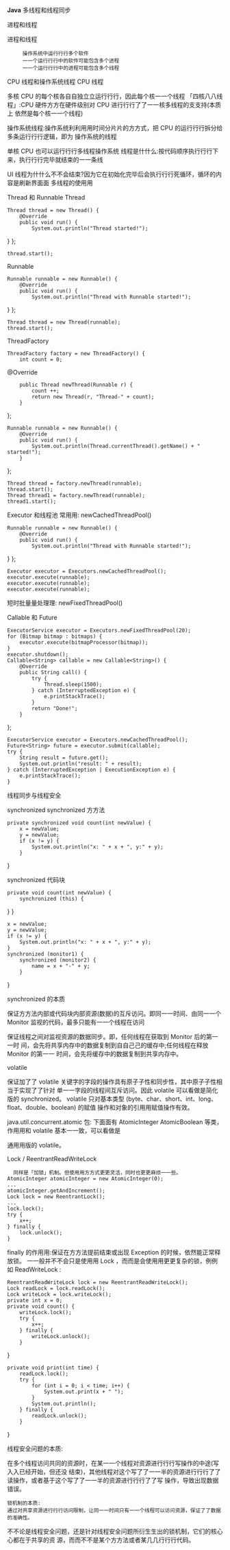 **Java** 多线程和线程同步 

进程和线程 

进程和线程 

```
     操作系统中运⾏行行多个软件
     ⼀一个运⾏行行中的软件可能包含多个进程
     ⼀一个运⾏行行中的进程可能包含多个线程
```

CPU 线程和操作系统线程 CPU 线程 

多核 CPU 的每个核各⾃自独⽴立运⾏行行，因此每个核⼀一个线程
 「四核⼋八线程」:CPU 硬件⽅方在硬件级别对 CPU 进⾏行行了了⼀一核多线程的⽀支持(本质上 依然是每个核⼀一个线程) 

操作系统线程:操作系统利利⽤用时间分⽚片的⽅方式，把 CPU 的运⾏行行拆分给多条运⾏行行逻辑，即为 操作系统的线程 

单核 CPU 也可以运⾏行行多线程操作系统 线程是什什么:按代码顺序执⾏行行下来，执⾏行行完毕就结束的⼀一条线 

UI 线程为什什么不不会结束?因为它在初始化完毕后会执⾏行行死循环，循环的内容是刷新界⾯面 多线程的使⽤用 

Thread 和 Runnable Thread 

```
Thread thread = new Thread() {
    @Override
    public void run() {
        System.out.println("Thread started!");
```

} }; 

```
thread.start();
```

Runnable 

```
Runnable runnable = new Runnable() {
    @Override
    public void run() {
        System.out.println("Thread with Runnable started!");
```

} }; 

```
Thread thread = new Thread(runnable);
thread.start();
```

ThreadFactory 

```
ThreadFactory factory = new ThreadFactory() {
    int count = 0;
```

@Override 

```
    public Thread newThread(Runnable r) {
        count ++;
        return new Thread(r, "Thread-" + count);
    }
```

}; 

```
Runnable runnable = new Runnable() {
    @Override
    public void run() {
        System.out.println(Thread.currentThread().getName() + "
started!");
    }
```

}; 

```
Thread thread = factory.newThread(runnable);
thread.start();
Thread thread1 = factory.newThread(runnable);
thread1.start();
```

Executor 和线程池
 常⽤用: newCachedThreadPool() 

```
Runnable runnable = new Runnable() {
    @Override
    public void run() {
        System.out.println("Thread with Runnable started!");
```

} }; 

```
Executor executor = Executors.newCachedThreadPool();
executor.execute(runnable);
executor.execute(runnable);
executor.execute(runnable);
```

短时批量量处理理: newFixedThreadPool() 

Callable 和 Future 

```
ExecutorService executor = Executors.newFixedThreadPool(20);
for (Bitmap bitmap : bitmaps) {
    executor.execute(bitmapProcessor(bitmap));
}
executor.shutdown();
Callable<String> callable = new Callable<String>() {
    @Override
    public String call() {
        try {
            Thread.sleep(1500);
        } catch (InterruptedException e) {
            e.printStackTrace();
        }
        return "Done!";
    }
```

}; 

```
ExecutorService executor = Executors.newCachedThreadPool();
Future<String> future = executor.submit(callable);
try {
    String result = future.get();
    System.out.println("result: " + result);
} catch (InterruptedException | ExecutionException e) {
    e.printStackTrace();
}
```

线程同步与线程安全 

synchronized synchronized ⽅方法 

```
private synchronized void count(int newValue) {
    x = newValue;
    y = newValue;
    if (x != y) {
        System.out.println("x: " + x + ", y:" + y);
    }
```

} 

synchronized 代码块 

```
private void count(int newValue) {
    synchronized (this) {
```

} } 

```
x = newValue;
y = newValue;
if (x != y) {
    System.out.println("x: " + x + ", y:" + y);
}
synchronized (monitor1) {
    synchronized (monitor2) {
        name = x + "-" + y;
    }
```

} 

synchronized 的本质 

保证⽅方法内部或代码块内部资源(数据)的互斥访问。即同⼀一时间、由同⼀一个 Monitor 监视的代码，最多只能有⼀一个线程在访问 

保证线程之间对监视资源的数据同步。即，任何线程在获取到 Monitor 后的第⼀一时 间，会先将共享内存中的数据复制到⾃自⼰己的缓存中;任何线程在释放 Monitor 的第⼀一 时间，会先将缓存中的数据复制到共享内存中。 

volatile 

保证加了了 volatile 关键字的字段的操作具有原⼦子性和同步性，其中原⼦子性相当于实现了了针对 单⼀一字段的线程间互斥访问。因此 volatile 可以看做是简化版的 synchronized。
 volatile 只对基本类型 (byte、char、short、int、long、float、double、boolean) 的赋值 操作和对象的引⽤用赋值操作有效。 

java.util.concurrent.atomic 包:
 下⾯面有 AtomicInteger AtomicBoolean 等类，作⽤用和 volatile 基本⼀一致，可以看做是 

通⽤用版的 volatile。 

Lock / ReentrantReadWriteLock 

```
  同样是「加锁」机制。但使⽤用⽅方式更更灵活，同时也更更麻烦⼀一些。
AtomicInteger atomicInteger = new AtomicInteger(0);
...
atomicInteger.getAndIncrement();
Lock lock = new ReentrantLock();
...
lock.lock();
try {
    x++;
} finally {
    lock.unlock();
}
```

finally 的作⽤用:保证在⽅方法提前结束或出现 Exception 的时候，依然能正常释放锁。 ⼀一般并不不会只是使⽤用 Lock ，⽽而是会使⽤用更更复杂的锁，例例如 ReadWriteLock : 

```
ReentrantReadWriteLock lock = new ReentrantReadWriteLock();
Lock readLock = lock.readLock();
Lock writeLock = lock.writeLock();
private int x = 0;
private void count() {
    writeLock.lock();
    try {
        x++;
    } finally {
        writeLock.unlock();
    }
```

} 

```
private void print(int time) {
    readLock.lock();
    try {
        for (int i = 0; i < time; i++) {
            System.out.print(x + " ");
        }
        System.out.println();
    } finally {
        readLock.unlock();
    }
```

} 

线程安全问题的本质: 

在多个线程访问共同的资源时，在某⼀一个线程对资源进⾏行行写操作的中途(写⼊入已经开始，但还没 结束)，其他线程对这个写了了⼀一半的资源进⾏行行了了读操作，或者基于这个写了了⼀一半的资源进⾏行行了了写 操作，导致出现数据错误。 

```
锁机制的本质:
通过对共享资源进⾏行行访问限制，让同⼀一时间只有⼀一个线程可以访问资源，保证了了数据的准确性。
```

不不论是线程安全问题，还是针对线程安全问题所衍⽣生出的锁机制，它们的核⼼心都在于共享的资 源，⽽而不不是某个⽅方法或者某⼏几⾏行行代码。 